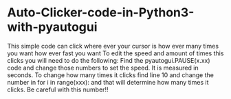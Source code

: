 # Auto-Clicker-code-in-Python3-with-pyautogui
This simple code can click where ever your cursor is how ever many times you want how ever fast you want
To edit the speed and amount of times this clicks you will need to do the following:
Find the pyautogui.PAUSE(x.xx) code and change those numbers to set the speed. It is measured in seconds.
To change how many times it clicks find line 10 and change the number in for i in range(xxx): and that will determine how many times it clicks. Be careful with this number!!
